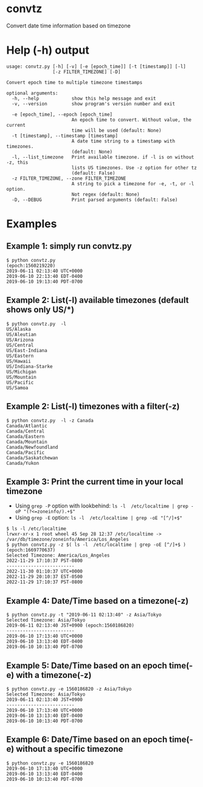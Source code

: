 # convtz
Convert date time information based on timezone

# Help (-h) output
```text
usage: convtz.py [-h] [-v] [-e [epoch_time]] [-t [timestamp]] [-l]
                 [-z FILTER_TIMEZONE] [-D]

Convert epoch time to multiple timezone timestamps

optional arguments:
  -h, --help            show this help message and exit
  -v, --version         show program's version number and exit

  -e [epoch_time], --epoch [epoch_time]
                        An epoch time to convert. Without value, the current
                        time will be used (default: None)
  -t [timestamp], --timestamp [timestamp]
                        A date time string to a timestamp with timezones.
                        (default: None)
  -l, --list_timezone   Print available timezone. if -l is on without -z, this
                        lists US timezones. Use -z option for other tz
                        (default: False)
  -z FILTER_TIMEZONE, --zone FILTER_TIMEZONE
                        A string to pick a timezone for -e, -t, or -l option.
                        Not regex (default: None)
  -D, --DEBUG           Print parsed arguments (default: False)
```

# Examples
## Example 1: simply run convtz.py
```text
$ python convtz.py
(epoch:1560219220)
2019-06-11 02:13:40 UTC+0000
2019-06-10 22:13:40 EDT-0400
2019-06-10 19:13:40 PDT-0700
```
## Example 2: List(-l) available timezones (default shows only US/*)
```text
$ python convtz.py  -l
US/Alaska
US/Aleutian
US/Arizona
US/Central
US/East-Indiana
US/Eastern
US/Hawaii
US/Indiana-Starke
US/Michigan
US/Mountain
US/Pacific
US/Samoa
```
## Example 2: List(-l) timezones with a filter(-z) 
```text
$ python convtz.py  -l -z Canada
Canada/Atlantic
Canada/Central
Canada/Eastern
Canada/Mountain
Canada/Newfoundland
Canada/Pacific
Canada/Saskatchewan
Canada/Yukon
```
## Example 3: Print the current time in your local timezone

- Using `grep -P` option with lookbehind: `ls -l  /etc/localtime | grep -oP "(?<=zoneinfo/).+$"` 
- Using `grep -E` option: `ls -l  /etc/localtime | grep -oE "[^/]+$"` 
```
$ ls -l /etc/localtime
lrwxr-xr-x 1 root wheel 45 Sep 28 12:37 /etc/localtime -> /var/db/timezone/zoneinfo/America/Los_Angeles
$ python convtz.py -z $( ls -l  /etc/localtime | grep -oE [^/]+$ )
(epoch:1669770637)
Selected Timezone: America/Los_Angeles
2022-11-29 17:10:37 PST-0800
-------------------------
2022-11-30 01:10:37 UTC+0000
2022-11-29 20:10:37 EST-0500
2022-11-29 17:10:37 PST-0800
```

## Example 4: Date/Time based on a timezone(-z)

```text
$ python convtz.py -t "2019-06-11 02:13:40" -z Asia/Tokyo
Selected Timezone: Asia/Tokyo
2019-06-11 02:13:40 JST+0900 (epoch:1560186820)
-------------------------
2019-06-10 17:13:40 UTC+0000
2019-06-10 13:13:40 EDT-0400
2019-06-10 10:13:40 PDT-0700
```

## Example 5: Date/Time based on an epoch time(-e) with a timezone(-z)

```text
$ python convtz.py -e 1560186820 -z Asia/Tokyo
Selected Timezone: Asia/Tokyo
2019-06-11 02:13:40 JST+0900
-------------------------
2019-06-10 17:13:40 UTC+0000
2019-06-10 13:13:40 EDT-0400
2019-06-10 10:13:40 PDT-0700
```
## Example 6: Date/Time based on an epoch time(-e) without a specific timezone

```text
$ python convtz.py -e 1560186820
2019-06-10 17:13:40 UTC+0000
2019-06-10 13:13:40 EDT-0400
2019-06-10 10:13:40 PDT-0700
```
